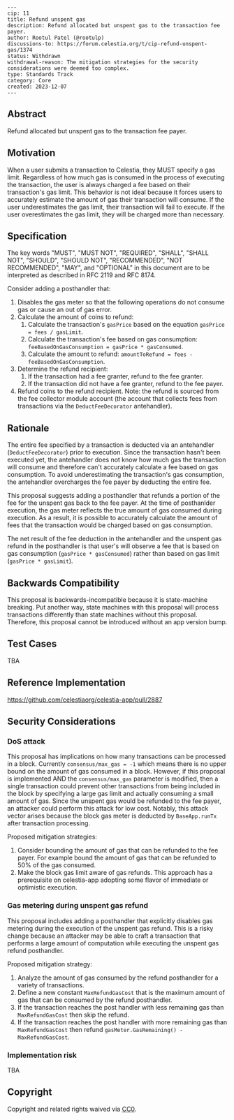 ```
---
cip: 11
title: Refund unspent gas
description: Refund allocated but unspent gas to the transaction fee payer.
author: Rootul Patel (@rootulp)
discussions-to: https://forum.celestia.org/t/cip-refund-unspent-gas/1374
status: Withdrawn
withdrawal-reason: The mitigation strategies for the security considerations were deemed too complex.
type: Standards Track
category: Core
created: 2023-12-07
---
```

## Abstract

Refund allocated but unspent gas to the transaction fee payer.

## Motivation

When a user submits a transaction to Celestia, they MUST specify a gas limit. Regardless of how much gas is consumed in the process of executing the transaction, the user is always charged a fee based on their transaction's gas limit. This behavior is not ideal because it forces users to accurately estimate the amount of gas their transaction will consume. If the user underestimates the gas limit, their transaction will fail to execute. If the user overestimates the gas limit, they will be charged more than necessary.

## Specification

The key words "MUST", "MUST NOT", "REQUIRED", "SHALL", "SHALL NOT", "SHOULD", "SHOULD NOT", "RECOMMENDED", "NOT RECOMMENDED", "MAY", and "OPTIONAL" in this document are to be interpreted as described in RFC 2119 and RFC 8174.

Consider adding a posthandler that:

1. Disables the gas meter so that the following operations do not consume gas or cause an out of gas error.
1. Calculate the amount of coins to refund:
    1. Calculate the transaction's `gasPrice` based on the equation `gasPrice = fees / gasLimit`.
    1. Calculate the transaction's fee based on gas consumption: `feeBasedOnGasConsumption = gasPrice * gasConsumed`.
    1. Calculate the amount to refund: `amountToRefund = fees - feeBasedOnGasConsumption`.
1. Determine the refund recipient:
    1. If the transaction had a fee granter, refund to the fee granter.
    1. If the transaction did not have a fee granter, refund to the fee payer.
1. Refund coins to the refund recipient. Note: the refund is sourced from the fee collector module account (the account that collects fees from transactions via the `DeductFeeDecorator` antehandler).

## Rationale

The entire fee specified by a transaction is deducted via an antehandler (`DeductFeeDecorator`) prior to execution. Since the transaction hasn't been executed yet, the antehandler does not know how much gas the transaction will consume and therefore can't accurately calculate a fee based on gas consumption. To avoid underestimating the transaction's gas consumption, the antehandler overcharges the fee payer by deducting the entire fee.

This proposal suggests adding a posthandler that refunds a portion of the fee for the unspent gas back to the fee payer. At the time of posthanlder execution, the gas meter reflects the true amount of gas consumed during execution. As a result, it is possible to accurately calculate the amount of fees that the transaction would be charged based on gas consumption.

The net result of the fee deduction in the antehandler and the unspent gas refund in the posthandler is that user's will observe a fee that is based on gas consumption (`gasPrice * gasConsumed`) rather than based on gas limit (`gasPrice * gasLimit`).

## Backwards Compatibility

This proposal is backwards-incompatible because it is state-machine breaking. Put another way, state machines with this proposal will process transactions differently than state machines without this proposal. Therefore, this proposal cannot be introduced without an app version bump.

## Test Cases

TBA

## Reference Implementation

<https://github.com/celestiaorg/celestia-app/pull/2887>

## Security Considerations

### DoS attack

This proposal has implications on how many transactions can be processed in a block. Currently `consensus/max_gas = -1` which means there is no upper bound on the amount of gas consumed in a block. However, if this proposal is implemented AND the `consensus/max_gas` parameter is modified, then a single transaction could prevent other transactions from being included in the block by specifying a large gas limit and actually consuming a small amount of gas. Since the unspent gas would be refunded to the fee payer, an attacker could perform this attack for low cost. Notably, this attack vector arises because the block gas meter is deducted by `BaseApp.runTx` after transaction processing.

Proposed mitigation strategies:

1. Consider bounding the amount of gas that can be refunded to the fee payer. For example bound the amount of gas that can be refunded to 50% of the gas consumed.
1. Make the block gas limit aware of gas refunds. This approach has a prerequisite on celestia-app adopting some flavor of immediate or optimistic execution.

### Gas metering during unspent gas refund

This proposal includes adding a posthandler that explicitly disables gas metering during the execution of the unspent gas refund. This is a risky change because an attacker may be able to craft a transaction that performs a large amount of computation while executing the unspent gas refund posthandler.

Proposed mitigation strategy:

1. Analyze the amount of gas consumed by the refund posthandler for a variety of transactions.
1. Define a new constant `MaxRefundGasCost` that is the maximum amount of gas that can be consumed by the refund posthandler.
1. If the transaction reaches the post handler with less remaining gas than `MaxRefundGasCost` then skip the refund.
1. If the transaction reaches the post handler with more remaining gas than `MaxRefundGasCost` then refund `gasMeter.GasRemaining() - MaxRefundGasCost`.

### Implementation risk

TBA

## Copyright

Copyright and related rights waived via [CC0](../LICENSE).

